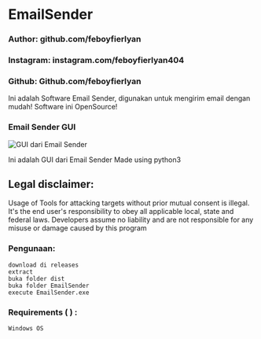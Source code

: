 # EmailSender

### Author: github.com/feboyfierlyan
### Instagram: instagram.com/feboyfierlyan404
### Github: Github.com/feboyfierlyan

Ini adalah Software Email Sender, digunakan untuk mengirim email dengan mudah!
Software ini OpenSource!

### Email Sender GUI
![GUI dari Email Sender](https://feboyfierlyan.000webhostapp.com/emailsender.png)

Ini adalah GUI dari Email Sender
Made using python3

## Legal disclaimer:
Usage of Tools for attacking targets without prior mutual consent is illegal. It's the end user's responsibility to obey all applicable local, state and federal laws. Developers assume no liability and are not responsible for any misuse or damage caused by this program 


### Pengunaan:
```
download di releases
extract
buka folder dist
buka folder EmailSender
execute EmailSender.exe
```

### Requirements ( ) :
```
Windows OS

```
